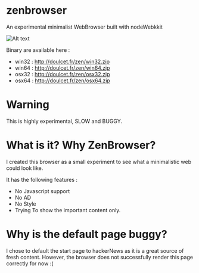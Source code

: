 # zenbrowser
An experimental minimalist WebBrowser built with nodeWebkkit

![Alt text](http://doulcet.fr/zen/screen.png "The BBC Site Browsed with ZenBrowser")

Binary are available here :
 - win32 : http://doulcet.fr/zen/win32.zip
 - win64 : http://doulcet.fr/zen/win64.zip
 - osx32 : http://doulcet.fr/zen/osx32.zip
 - osx64 : http://doulcet.fr/zen/osx64.zip

# Warning

This is highly experimental, SLOW and BUGGY.

# What is it? Why ZenBrowser?

I created this browser as a small experiment to see what a minimalistic web could look like.

It has the following features :

- No Javascript support
- No AD
- No Style
- Trying To show the important content only.

# Why is the default page buggy?

I chose to default the start page to hackerNews as it is a great source of fresh content. However, the browser does not successfully render this page correctly for now :(


